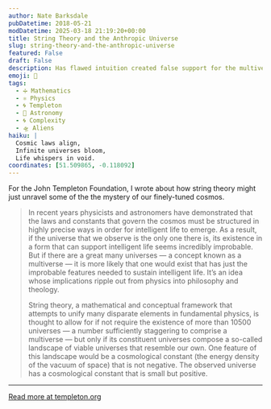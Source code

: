 ```yaml
---
author: Nate Barksdale
pubDatetime: 2018-05-21
modDatetime: 2025-03-18 21:19:20+00:00
title: String Theory and the Anthropic Universe
slug: string-theory-and-the-anthropic-universe
featured: False
draft: False
description: Has flawed intuition created false support for the multiverse?
emoji: 🌌
tags:
  - ➗ Mathematics
  - ⚛️ Physics
  - 🌀 Templeton
  - 🌌 Astronomy
  - 🌀 Complexity
  - 🛸 Aliens
haiku: |
  Cosmic laws align,  
  Infinite universes bloom,  
  Life whispers in void.
coordinates: [51.509865, -0.118092]
---
```


For the John Templeton Foundation, I wrote about how string theory might just unravel some of the the mystery of our finely-tuned cosmos.

> In recent years physicists and astronomers have demonstrated that the laws and constants that govern the cosmos must be structured in highly precise ways in order for intelligent life to emerge. As a result, if the universe that we observe is the only one there is, its existence in a form that can support intelligent life seems incredibly improbable. But if there are a great many universes — a concept known as a multiverse — it is more likely that one would exist that has just the improbable features needed to sustain intelligent life. It’s an idea whose implications ripple out from physics into philosophy and theology.
>
> String theory, a mathematical and conceptual framework that attempts to unify many disparate elements in fundamental physics, is thought to allow for if not require the existence of more than 10500 universes — a number sufficiently staggering to comprise a multiverse — but only if its constituent universes compose a so-called landscape of viable universes that resemble our own. One feature of this landscape would be a cosmological constant (the energy density of the vacuum of space) that is not negative. The observed universe has a cosmological constant that is small but positive.

---

[Read more at templeton.org](https://www.templeton.org/grant/string-theory-and-the-anthropic-universe)
